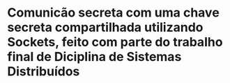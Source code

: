 # Comunicão secreta com uma chave secreta compartilhada utilizando Sockets, feito com parte do trabalho final de Diciplina de Sistemas Distribuídos
